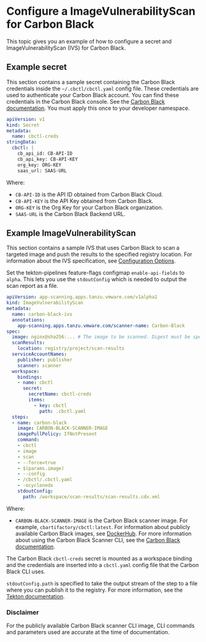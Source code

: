 # Configure a ImageVulnerabilityScan for Carbon Black

This topic gives you an example of how to configure a secret and ImageVulnerabilityScan (IVS) for
Carbon Black.

## <a id="secret-example"></a> Example secret

This section contains a sample secret containing the Carbon Black credentials inside the
`~/.cbctl/cbctl.yaml` config file. These credentials are used to authenticate your Carbon Black account.
You can find these credentials in the Carbon Black console.
See the [Carbon Black documentation](https://developer.carbonblack.com/reference/carbon-black-cloud/container/latest/image-scanning-cli#configuration).
You must apply this once to your developer namespace.

```yaml
apiVersion: v1
kind: Secret
metadata:
  name: cbctl-creds
stringData:
  cbctl: |
    cb_api_id: CB-API-ID
    cb_api_key: CB-API-KEY
    org_key: ORG-KEY
    saas_url: SAAS-URL
```

Where:

- `CB-API-ID` is the API ID obtained from Carbon Black Cloud.
- `CB-API-KEY` is the API Key obtained from Carbon Black.
- `ORG-KEY` is the Org Key for your Carbon Black organization.
- `SAAS-URL` is the Carbon Black Backend URL.

## <a id="example"></a> Example ImageVulnerabilityScan

This section contains a sample IVS that uses Carbon Black to scan a targeted image and push the
results to the specified registry location.
For information about the IVS specification, see [Configuration Options](ivs-create-your-own.hbs.md#img-vuln-config-options).

Set the tekton-pipelines feature-flags configmap `enable-api-fields` to `alpha`. This lets you use
the `stdoutConfig` which is needed to output the scan report as a file.

```yaml
apiVersion: app-scanning.apps.tanzu.vmware.com/v1alpha1
kind: ImageVulnerabilityScan
metadata:
  name: carbon-black-ivs
  annotations:
    app-scanning.apps.tanzu.vmware.com/scanner-name: Carbon-Black
spec:
  image: nginx@sha256:... # The image to be scanned. Digest must be specified.
  scanResults:
    location: registry/project/scan-results
  serviceAccountNames:
    publisher: publisher
    scanner: scanner
  workspace:
    bindings:
    - name: cbctl
      secret:
        secretName: cbctl-creds
        items:
          - key: cbctl
            path: .cbctl.yaml
  steps:
  - name: carbon-black
    image: CARBON-BLACK-SCANNER-IMAGE
    imagePullPolicy: IfNotPresent
    command:
    - cbctl
    - image
    - scan
    - --force=true
    - $(params.image)
    - --config
    - /cbctl/.cbctl.yaml
    - -ocyclonedx
    stdoutConfig:
      path: /workspace/scan-results/scan-results.cdx.xml
```

Where:

- `CARBON-BLACK-SCANNER-IMAGE` is the Carbon Black scanner image. For example, `cbartifactory/cbctl:latest`.
  For information about publicly available Carbon Black images, see
  [DockerHub](https://hub.docker.com/r/cbartifactory/cbctl). For more information about using the Carbon Black Scanner CLI, see the
  [Carbon Black documentation](https://developer.carbonblack.com/reference/carbon-black-cloud/container/latest/image-scanning-cli/).

The Carbon Black `cbctl-creds` secret is mounted as a workspace binding and the credentials are inserted
into a `cbctl.yaml` config file that the Carbon Black CLI uses.

`stdoutConfig.path` is specified to take the output stream of the step to a file where you can publish
it to the registry. For more information, see the
[Tekton documentation](https://github.com/tektoncd/community/blob/main/teps/0011-redirecting-step-output-streams.md).

### <a id="disclaimer"></a> Disclaimer

For the publicly available Carbon Black scanner CLI image, CLI commands and parameters used are
accurate at the time of documentation.
